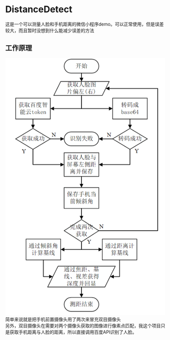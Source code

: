 # DistanceDetect
这是一个可以测量人脸和手机距离的微信小程序demo。可以正常使用，但是误差较大，而且暂时没想到什么能减少误差的方法
## 工作原理
![项目流程图](FlowDiagram.png)  
简单来说就是把手机前置摄像头用了两次来冒充双目摄像头  
另外，双目摄像头在需要对两个摄像头获取的图像进行像素点匹配，我这个项目只是获取手机距离与人脸的距离，所以直接调用百度API识别了人脸。
